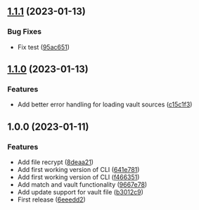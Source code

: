 ## [1.1.1](https://github.com/trustedshops-public/python-ansible-vault-rotate/compare/1.1.0...1.1.1) (2023-01-13)


### Bug Fixes

* Fix test ([95ac651](https://github.com/trustedshops-public/python-ansible-vault-rotate/commit/95ac6510d7cbe54a3202bf8c5b2b22c4041f1ba2))

## [1.1.0](https://github.com/trustedshops-public/python-ansible-vault-rotate/compare/1.0.0...1.1.0) (2023-01-13)


### Features

* Add better error handling for loading vault sources ([c15c1f3](https://github.com/trustedshops-public/python-ansible-vault-rotate/commit/c15c1f30b0324173bc339139bd8882d0c93f26c5))

## 1.0.0 (2023-01-11)


### Features

* Add file recrypt ([8deaa21](https://github.com/trustedshops-public/python-ansible-vault-rotate/commit/8deaa218679d2a94d7f467fc57e9fca3383d716f))
* Add first working version of CLI ([641e781](https://github.com/trustedshops-public/python-ansible-vault-rotate/commit/641e7818c41181b9ed52d8277f537abfd5908a3c))
* Add first working version of CLI ([f466351](https://github.com/trustedshops-public/python-ansible-vault-rotate/commit/f466351803152f6cb95fb1ef573610e8caa26bf2))
* Add match and vault functionality ([9667e78](https://github.com/trustedshops-public/python-ansible-vault-rotate/commit/9667e78cb6852a9330845c81b88d6743dbe8012b))
* Add update support for vault file ([b3012c9](https://github.com/trustedshops-public/python-ansible-vault-rotate/commit/b3012c9c40d442e3364f5584c5772284d416be3e))
* First release ([6eeedd2](https://github.com/trustedshops-public/python-ansible-vault-rotate/commit/6eeedd273978272f8c6910d39789f410601e8912))
